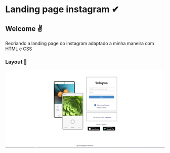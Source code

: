 # Landing page instagram ✔

## Welcome ✌

Recriando a landing page do instagram adaptado a minha maneira com HTML e CSS

### Layout 🎨

![Layout](1./../images/layout.png)
